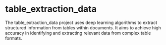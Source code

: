 # table_extraction_data
The table_extraction_data project uses deep learning algorithms to extract structured information from tables within documents. It aims to achieve high accuracy in identifying and extracting relevant data from complex table formats.
